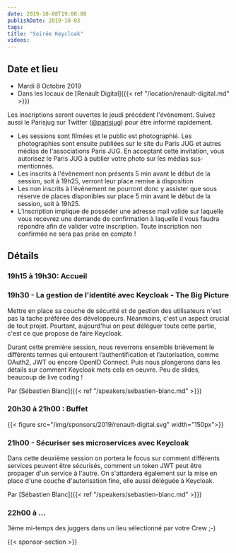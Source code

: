 ```yaml
---
date: 2019-10-08T19:00:00
publishDate: 2019-10-03
tags:
title: "Soirée Keycloak"
videos:
---
```


## Date et lieu

- Mardi 8 Octobre 2019
- Dans les locaux de [Renault Digital]({{< ref "/location/renault-digital.md" >}})

Les inscriptions seront ouvertes le jeudi précédent l'évènement. Suivez aussi le Parisjug sur Twitter ([@parisjug](https://twitter.com/parisjug)) pour être informé rapidement.
- Les sessions sont filmées et le public est photographié. Les photographies sont ensuite publiées sur le site du Paris JUG et autres médias de l'associations Paris JUG. En acceptant cette invitation, vous autorisez le Paris JUG à publier votre photo sur les médias sus-mentionnés.
- Les inscrits à l'évènement non présents 5 min avant le début de la session, soit à 19h25, verront leur place remise à disposition
- Les non inscrits à l'évènement ne pourront donc y assister que sous réserve de places disponibles sur place 5 min avant le début de la session, soit à 19h25.
- L’inscription implique de posséder une adresse mail valide sur laquelle vous recevrez une demande de confirmation à laquelle il vous faudra répondre afin de valider votre inscription. Toute inscription non confirmée ne sera pas prise en compte !

## Détails

### 19h15 à 19h30: Accueil

### 19h30 - La gestion de l'identité avec Keycloak - The Big Picture

Mettre en place sa couche de sécurité et de gestion des utilisateurs n'est pas la tache préférée des développeurs. Néanmoins, c'est un aspect crucial de tout projet. Pourtant, aujourd'hui on peut déléguer toute cette partie, c'est ce que propose de faire Keycloak.

Durant cette première session, nous reverrons ensemble brièvement le différents termes qui entourent l’authentification et l’autorisation, comme OAuth2, JWT ou encore OpenID Connect. Puis nous plongerons dans les détails sur comment Keycloak mets cela en oeuvre. Peu de slides, beaucoup de live coding !

Par [Sébastien Blanc]({{< ref "/speakers/sebastien-blanc.md" >}})

### 20h30 à 21h00 : Buffet

{{< figure src="/img/sponsors/2019/renault-digital.svg" width="150px">}}

### 21h00 - Sécuriser ses microservices avec Keycloak

Dans cette deuxième session on portera le focus sur comment différents services peuvent être sécurisés, comment un token JWT peut être propager d'un service à l'autre. On s'attardera également sur la mise en place d'une couche d'autorisation fine, elle aussi déléguée à Keycloak.

Par [Sébastien Blanc]({{< ref "/speakers/sebastien-blanc.md" >}})

### 22h00 à ...

3ème mi-temps des juggers dans un lieu sélectionné par votre Crew ;-)

{{< sponsor-section >}}
